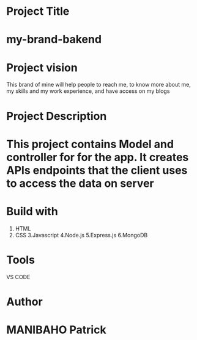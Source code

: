 
# Project Title
# my-brand-bakend
# Project vision
This brand of mine will help people to reach me, to know more about me, my skills and my work experience, and have access on my blogs
# Project Description
# This project contains Model and controller for for the app. It creates APIs endpoints that the client uses to access the data on server
# Build with
1. HTML
2. CSS
3.Javascript
4.Node.js
5.Express.js
6.MongoDB
# Tools
VS CODE
# Author
# MANIBAHO Patrick
